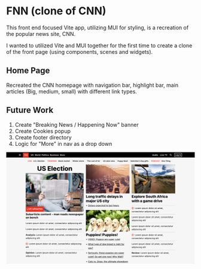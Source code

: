 # FNN (clone of CNN)

This front end focused Vite app, utilizing MUI for styling, is a recreation of the popular news site, CNN.

I wanted to utilized Vite and MUI together for the first time to create a clone of the front page (using components, scenes and widgets).

## Home Page

Recreated the CNN homepage with navigation bar, highlight bar, main articles (Big, medium, small) with different link types.

## Future Work

1. Create "Breaking News / Happening Now" banner
2. Create Cookies popup
3. Create footer directory
4. Logic for "More" in nav as a drop down

![Alt text](./public/FNN_Screenshot.png?raw=true "Title")
